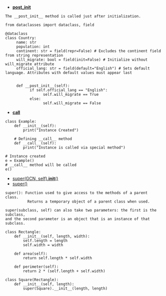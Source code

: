 - [__post_init__](https://blog.logrocket.com/understanding-python-dataclasses/#:~:text=The%20__post_init__%20method,continent%20%2C%20population%20%2C%20and%20official_lang%20.)
```
The __post_init__ method is called just after initialization.

from dataclasses import dataclass, field

@dataclass
class Country:
     name: str
     population: int
     continent: str = field(repr=False) # Excludes the continent field from string representation
     will_migrate: bool = field(init=False) # Initialize without will_migrate attribute
     official_lang: str = field(default="English") # Sets default language. Attributes with default values must appear last


     def __post_init__(self):
           if self.official_lang == "English":
                 self.will_migrate == True
           else:
                 self.will_migrate == False
```
- [__call__](https://www.geeksforgeeks.org/__call__-in-python/)
```
class Example:
    def __init__(self):
        print("Instance Created")
      
    # Defining __call__ method
    def __call__(self):
        print("Instance is called via special method")
  
# Instance created
e = Example()
# __call__ method will be called
e()
```
- [super(GCN, self).__init__()](https://realpython.com/python-super/)
- [super()](https://youtu.be/MBbVq_FIYDA)
```
super(): Function used to give access to the methods of a parent class.
          Returns a temporary object of a parent class when used.

super(subclass, self) can also take two parameters: the first is the subclass,
and the second parameter is an object that is an instance of that subclass.

class Rectangle:
    def __init__(self, length, width):
        self.length = length
        self.width = width
    
    def area(self):
        return self.length * self.width
    
    def perimeter(self):
        return 2 * (self.length + self.width)

class Square(Rectangle):
    def __init__(self, length):
        super(Square).__init__(length, length)
```
